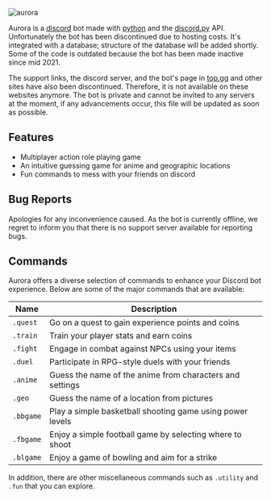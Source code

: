 ![aurora](https://github.com/ycatsh/aurora/assets/91330011/e540429e-6f02-4fe3-ac12-1b7b0d9df916)

Aurora is a [discord](https://discord.com/) bot made with [python](https://www.python.org/) and the [discord.py](https://discordpy.readthedocs.io/en/stable/) API. Unfortunately the bot has been discontinued due to hosting costs. It's integrated with a database; structure of the database will be added shortly. Some of the code is outdated because the bot has been made inactive since mid 2021.  

The support links, the discord server, and the bot's page in [top.gg](https://top.gg/) and other sites have also been discontinued. Therefore, it is not available on these websites anymore. The bot is private and cannot be invited to any servers at the moment, if any advancements occur, this file will be updated as soon as possible.

## Features

- Multiplayer action role playing game 
- An intuitive guessing game for anime and geographic locations 
- Fun commands to mess with your friends on discord 


## Bug Reports

Apologies for any inconvenience caused. As the bot is currently offline, we regret to inform you that there is no support server available for reporting bugs. 

## Commands

Aurora offers a diverse selection of commands to enhance your Discord bot experience. Below are some of the major  commands that are available:

| Name         | Description                                                |
| ------------ | -----------------------------------------------------------|
| `.quest`     | Go on a quest to gain experience points and coins          |
| `.train`     | Train your player stats and earn coins                     |
| `.fight`     | Engage in combat against NPCs using your items             |
| `.duel`      | Participate in RPG-style duels with your friends           |
| `.anime`     | Guess the name of the anime from characters and settings   |
| `.geo`       | Guess the name of a location from pictures                 |
| `.bbgame`    | Play a simple basketball shooting game using power levels  |
| `.fbgame`    | Enjoy a simple football game by selecting where to shoot   |
| `.blgame`    | Enjoy a game of bowling and aim for a strike               |

In addition, there are other miscellaneous commands such as `.utility` and `.fun` that you can explore.

